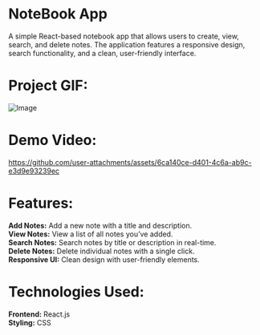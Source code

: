 # NoteBook App
A simple React-based notebook app that allows users to create, view, search, and delete notes. The application features a responsive design, search functionality, and a clean, user-friendly interface.

# Project GIF:
![Image](https://github.com/user-attachments/assets/84607b9f-a0ae-44e9-becc-10abf267f2fa)

# Demo Video:
https://github.com/user-attachments/assets/6ca140ce-d401-4c6a-ab9c-e3d9e93239ec

# Features:
__Add Notes:__ Add a new note with a title and description.  
__View Notes:__ View a list of all notes you’ve added.  
__Search Notes:__ Search notes by title or description in real-time.  
__Delete Notes:__ Delete individual notes with a single click.  
__Responsive UI:__ Clean design with user-friendly elements.

# Technologies Used:
__Frontend:__ React.js  
__Styling:__ CSS
